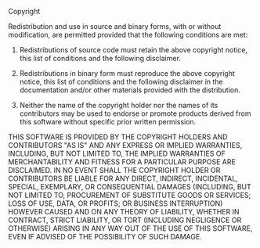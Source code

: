 Copyright <YEAR> <COPYRIGHT HOLDER>

Redistribution and use in source and binary forms, with or without
modification, are permitted provided that the following conditions are met:

1. Redistributions of source code must retain the above copyright notice,
    this list of conditions and the following disclaimer.

2. Redistributions in binary form must reproduce the above copyright notice,
    this list of conditions and the following disclaimer in the documentation
    and/or other materials provided with the distribution.

3. Neither the name of the copyright holder nor the names of its contributors
    may be used to endorse or promote products derived from this software
    without specific prior written permission.

THIS SOFTWARE IS PROVIDED BY THE COPYRIGHT HOLDERS AND CONTRIBUTORS "AS IS" AND
ANY EXPRESS OR IMPLIED WARRANTIES, INCLUDING, BUT NOT LIMITED TO, THE IMPLIED
WARRANTIES OF MERCHANTABILITY AND FITNESS FOR A PARTICULAR PURPOSE ARE
DISCLAIMED. IN NO EVENT SHALL THE COPYRIGHT HOLDER OR CONTRIBUTORS BE LIABLE
FOR ANY DIRECT, INDIRECT, INCIDENTAL, SPECIAL, EXEMPLARY, OR CONSEQUENTIAL
DAMAGES (INCLUDING, BUT NOT LIMITED TO, PROCUREMENT OF SUBSTITUTE GOODS OR
SERVICES; LOSS OF USE, DATA, OR PROFITS; OR BUSINESS INTERRUPTION) HOWEVER
CAUSED AND ON ANY THEORY OF LIABILITY, WHETHER IN CONTRACT, STRICT LIABILITY,
OR TORT (INCLUDING NEGLIGENCE OR OTHERWISE) ARISING IN ANY WAY OUT OF THE USE
OF THIS SOFTWARE, EVEN IF ADVISED OF THE POSSIBILITY OF SUCH DAMAGE.
